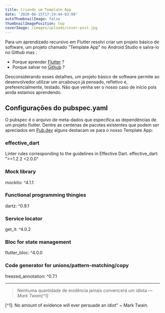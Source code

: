 ```yaml
---
title: Criando um Template App
date: '2020-06-15T17:19:44-03:00'
autoThumbnailImage: false
thumbnailImagePosition: top
coverImage: /images/uploads/cover-post.jpg
---
```

Para um aprendizado recursivo em Flutter resolvi criar um projeto básico de software, um projeto chamado "Template App" no Android Studio e salva-lo no Github mas :

* Porque aprender [Flutter](https://medium.com/toshiossada/por-que-flutter-8f17cc2bb02e) ?
* Porque salvar no [Github](http://blog.virtuacreative.com.br/introducao-ao-github.html) ?

Desconsiderando esses detalhes, um projeto básico de software permite ao desenvolvedor utilizar um arcabouço já pensado, refletivo e, preferencialmente, testado. Não que venha ser o nosso caso de início pois ainda estamos aprendendo. 

<!--more-->

## Configurações do pubspec.yaml

O pubspec é o arquivo de meta-dados que especifica as dependências de um projeto flutter. Dentre as centenas de pacotes existentes que podem ser apreciados em [Pub.dev](https://pub.dev/) alguns destacam se para o nosso Template App:

### effective_dart

 Linter rules corresponding to the guidelines in Effective Dart.
  effective_dart: ">=1.2.2 <2.0.0"

### Mock library

  mockito: ^4.1.1

### Functional programming thingies

  dartz: ^0.9.1

### Service locator

  get_it: ^4.0.2

### Bloc for state management

  flutter_bloc: ^4.0.0

### Code generator for unions/pattern-matching/copy

  freezed_annotation: ^0.7.1

***

> Nenhuma quantidade de evidência jamais convencerá um idiota
> — <cite>Mark Twain\[^1]</cite>

\[^1]: No amount of evidence will ever persuade an idiot" ~ Mark Twain.
